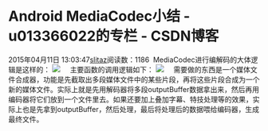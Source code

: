 # Android MediaCodec小结 - u013366022的专栏 - CSDN博客
2015年04月11日 13:03:47[slitaz](https://me.csdn.net/u013366022)阅读数：1186
 MediaCodec进行编解码的大体逻辑是这样的：
![](https://img-blog.csdn.net/20140528100114687?watermark/2/text/aHR0cDovL2Jsb2cuY3Nkbi5uZXQvbW91c2VfMTg5NA==/font/5a6L5L2T/fontsize/400/fill/I0JBQkFCMA==/dissolve/70/gravity/SouthEast)
    主要函数的调用逻辑如下：
![](https://img-blog.csdn.net/20140528102358468?watermark/2/text/aHR0cDovL2Jsb2cuY3Nkbi5uZXQvbW91c2VfMTg5NA==/font/5a6L5L2T/fontsize/400/fill/I0JBQkFCMA==/dissolve/70/gravity/SouthEast)
    需要做的东西是一个媒体文件合成器，功能是先截取出多段媒体文件中的某些片段，再将这些片段合成为一个新的媒体文件。实际上就是先用解码器将多段outputBuffer数据拿出来，然后再用编码器将它们放到一个文件里去。如果还要加上叠加字幕、特技处理等的效果，实际上也是先拿到outputBuffer，然后处理，最后将处理后的数据喂给编码器，生成最终文件。
